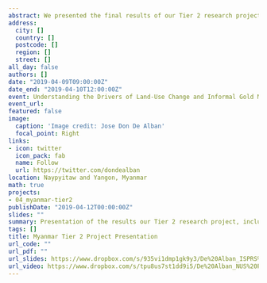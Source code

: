 ```yaml
---
abstract: We presented the final results of our Tier 2 research project, *Reconciling Agricultural Expansion and Forest Conservation in Myanmar*, which was funded by the Singapore Ministry of Education, to different stakeholders in Myanmar, including the Forest and Mining Departments of the Ministry of Natural Resources and Environmental Conservation, and international, national, and local non-government organisations and civil society groups.
address:
  city: []
  country: []
  postcode: []
  region: []
  street: []
all_day: false
authors: []
date: "2019-04-09T09:00:00Z"
date_end: "2019-04-10T12:00:00Z"
event: Understanding the Drivers of Land-Use Change and Informal Gold Mining in Myanmar. Sharing and Validation Workshop
event_url:
featured: false
image:
  caption: 'Image credit: Jose Don De Alban'
  focal_point: Right
links:
- icon: twitter
  icon_pack: fab
  name: Follow
  url: https://twitter.com/dondealban
location: Naypyitaw and Yangon, Myanmar
math: true
projects:
- 04_myanmar-tier2
publishDate: "2019-04-12T00:00:00Z"
slides: ""
summary: Presentation of the results our Tier 2 research project, including my land change research, to stakeholders in Myanmar.
tags: []
title: Myanmar Tier 2 Project Presentation
url_code: ""
url_pdf: ""
url_slides: https://www.dropbox.com/s/935vi1dmp1gk9y3/De%20Alban_ISPRS%20SC%20MOTIVATE%20Learning_Lecture%20Video.mp4?dl=0
url_video: https://www.dropbox.com/s/tpu8us7st1dd9i5/De%20Alban_NUS%20Project%20Results%20Workshop_Video.mov?dl=0
---
```

